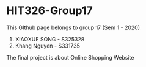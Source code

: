 # HIT326-Group17

This GIthub page belongs to group 17 (Sem 1 - 2020)
1. XIAOXUE SONG - S325328
2. Khang Nguyen - S331735

The final project is about Online Shopping Website 

